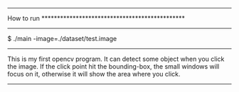 


*********************************************************
How to run **********************************************
*********************************************************

$  ./main -image=./dataset/test.image



*********************************************************
This is my first opencv program.
It can detect some object when you click the image.
If the click point hit the bounding-box, the small windows will focus on it, otherwise it will show the area where you click.

*********************************************************

